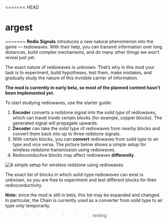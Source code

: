<<<<<<< HEAD
# argest
=======
**Redio Signals** introduces a new natural phenomenon into the game — rediowaves. With their help, you can transmit information over long distances, build complex mechanisms, and do many other things we won’t reveal just yet.

The exact nature of rediowaves is unknown. That’s why in this mod your task is to experiment, build hypotheses, test them, make mistakes, and gradually study the nature of this invisible carrier of information.

**The mod is currently in early beta, so most of the planned content hasn’t been implemented yet.**

To start studying rediowaves, use the starter guide:

1. **Encoder** converts a redstone signal into the _solid type_ of rediowaves, which can travel inside certain blocks (for example, copper blocks). The generated signal will propagate upwards.
2. **Decoder** can take the _solid type_ of rediowaves from nearby blocks and convert them back into up to three redstone signals.
3. With certain blocks, you can **convert** rediowaves from _solid type_ to _air type_ and vice versa. The picture below shows a simple setup for wireless redstone transmission using rediowaves.
4. Redioconductive blocks may affect rediowaves **differently**.

![A simple setup for wireless redstone using rediowaves](https://cdn.modrinth.com/data/cached_images/f53b1b789c5a3504da98a64e8839af40b7753617.jpeg)

The exact list of blocks in which solid-type rediowaves can exist is unknown, so you are free to experiment and test different blocks for their redioconductivity.

**Note:** since the mod is still in beta, this list may be expanded and changed. In particular, the Chain is currently used as a converter from solid type to air type only temporarily.
>>>>>>> testing
